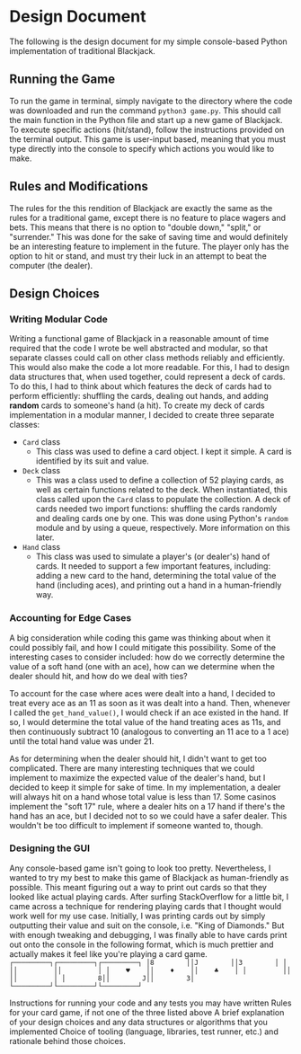 # Design Document
The following is the design document for my simple console-based Python implementation of traditional Blackjack.

## Running the Game ##
To run the game in terminal, simply navigate to the directory where the code was downloaded and run the command `python3 game.py`. This should call the main function in the Python file and start up a new game of Blackjack. To execute specific actions (hit/stand), follow the instructions provided on the terminal output. This game is user-input based, meaning that you must type directly into the console to specify which actions you would like to make. 

## Rules and Modifications ##
The rules for the this rendition of Blackjack are exactly the same as the rules for a traditional game, except there is no feature to place wagers and bets. This means that there is no option to "double down," "split," or "surrender." This was done for the sake of saving time and would definitely be an interesting feature to implement in the future. The player only has the option to hit or stand, and must try their luck in an attempt to beat the computer (the dealer).

## Design Choices ##
### Writing Modular Code ###
Writing a functional game of Blackjack in a reasonable amount of time required that the code I wrote be well abstracted and modular, so that separate classes could call on other class methods reliably and efficiently. This would also make the code a lot more readable. For this, I had to design data structures that, when used together, could represent a deck of cards. To do this, I had to think about which features the deck of cards had to perform efficiently: shuffling the cards, dealing out hands, and adding **random** cards to someone's hand (a hit). To create my deck of cards implementation in a modular manner, I decided to create three separate classes:
* `Card` class
  * This class was used to define a card object. I kept it simple. A card is identified by its suit and value.
* `Deck` class
  * This was a class used to define a collection of 52 playing cards, as well as certain functions related to the deck. When instantiated, this class called upon the `Card` class to populate the collection. A deck of cards needed two import functions: shuffling the cards randomly and dealing cards one by one. This was done using Python's `random` module and by using a queue, respectively. More information on this later.
* `Hand` class
  * This class was used to simulate a player's (or dealer's) hand of cards. It needed to support a few important features, including: adding a new card to the hand, determining the total value of the hand (including aces), and printing out a hand in a human-friendly way.
  
 ### Accounting for Edge Cases ###
A big consideration while coding this game was thinking about when it could possibly fail, and how I could mitigate this possibility. Some of the interesting cases to consider included: how do we correctly determine the value of a soft hand (one with an ace), how can we determine when the dealer should hit, and how do we deal with ties? 

To account for the case where aces were dealt into a hand, I decided to treat every ace as an 11 as soon as it was dealt into a hand. Then, whenever I called the `get_hand_value()`, I would check if an ace existed in the hand. If so, I would determine the total value of the hand treating aces as 11s, and then continuously subtract 10 (analogous to converting an 11 ace to a 1 ace) until the total hand value was under 21. 

As for determining when the dealer should hit, I didn't want to get too complicated. There are many interesting techniques that we could implement to maximize the expected value of the dealer's hand, but I decided to keep it simple for sake of time. In my implementation, a dealer will always hit on a hand whose total value is less than 17. Some casinos implement the "soft 17" rule, where a dealer hits on a 17 hand if there's the hand has an ace, but I decided not to so we could have a safer dealer. This wouldn't be too difficult to implement if someone wanted to, though.

### Designing the GUI ###
Any console-based game isn't going to look too pretty. Nevertheless, I wanted to try my best to make this game of Blackjack as human-friendly as possible. This meant figuring out a way to print out cards so that they looked like actual playing cards. After surfing StackOverflow for a little bit, I came across a technique for rendering playing cards that I thought would work well for my use case. Initially, I was printing cards out by simply outputting their value and suit on the console, i.e. "King of Diamonds." But with enough tweaking and debugging, I was finally able to have cards print out onto the console in the following format, which is much prettier and actually makes it feel like you're playing a card game.
                                          ```┌─────────┐┌─────────┐┌─────────┐
                                             │8        ││J        ││3        │
                                             │         ││         ││         │
                                             │    ♥    ││    ♦    ││    ♣    │
                                             │         ││         ││         │
                                             │        8││        J││        3│
                                             └─────────┘└─────────┘└─────────┘```

Instructions for running your code and any tests you may have written
Rules for your card game, if not one of the three listed above
A brief explanation of your design choices and any data structures or algorithms that you implemented
Choice of tooling (language, libraries, test runner, etc.) and rationale behind those choices.
